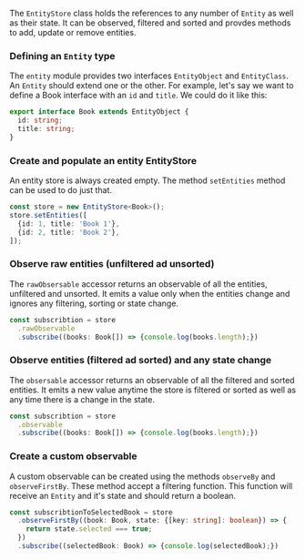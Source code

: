 The `EntityStore` class holds the references to any number of `Entity` as well as their state.
It can be observed, filtered and sorted and provdes methods to add, update or remove entities.

### Defining an `Entity` type

The `entity` module provides two interfaces `EntityObject` and `EntityClass`. An `Entity` should extend
one or the other. For example, let's say we want to define a Book interface with an `id` and `title`.
We could do it like this:

```typescript
export interface Book extends EntityObject {
  id: string;
  title: string;
}
```

### Create and populate an entity EntityStore

An entity store is always created empty. The method `setEntities` method can be used to do just that.

```typescript
const store = new EntityStore<Book>();
store.setEntities([
  {id: 1, title: 'Book 1'},
  {id: 2, title: 'Book 2'},
]);
```

### Observe raw entities (unfiltered ad unsorted)

The `rawObsersable` accessor returns an observable of all the entities, unfiltered and unsorted.
It emits a value only when the entities change and ignores any filtering, sorting or state change.

```typescript
const subscribtion = store
  .rawObservable
  .subscribe((books: Book[]) => {console.log(books.length);})
```

### Observe entities (filtered ad sorted) and any state change

The `obsersable` accessor returns an observable of all the filtered and sorted entities.
It emits a new value anytime the store is filtered or sorted as well as any time there is
a change in the state.  

```typescript
const subscribtion = store
  .observable
  .subscribe((books: Book[]) => {console.log(books.length);})
```

### Create a custom observable

A custom observable can be created using the methods `observeBy` and `observeFirstBy`. These method
accept a filtering function. This function will receive an `Entity` and it's state and should return
a boolean.

```typescript
const subscribtionToSelectedBook = store
  .observeFirstBy((book: Book, state: {[key: string]: boolean}) => {
    return state.selected === true;
  })
  .subscribe((selectedBook: Book) => {console.log(selectedBook);})
```
